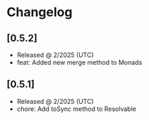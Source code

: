 # Changelog

## [0.5.2]

- Released @ 2/2025 (UTC)
- feat: Added new merge method to Monads

## [0.5.1]

- Released @ 2/2025 (UTC)
- chore: Add toSync method to Resolvable
